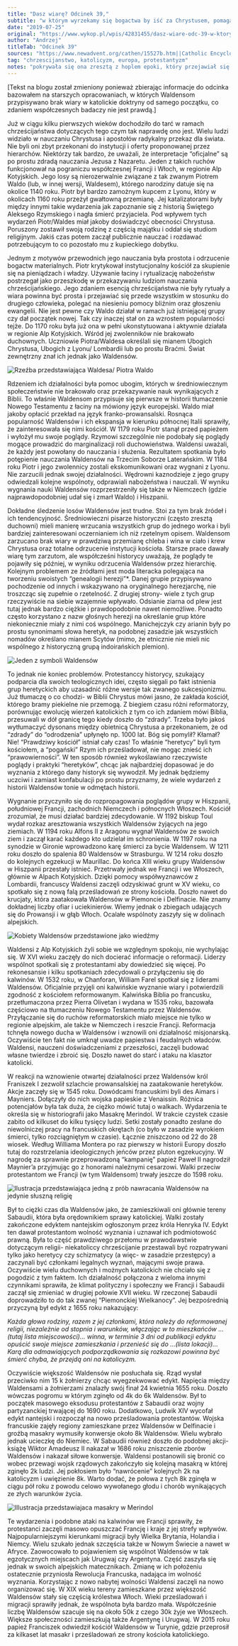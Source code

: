```yaml
---
title: "Dasz wiarę? Odcinek 39,"
subtitle: "w którym wyrzekamy się bogactwa by iść za Chrystusem, pomagamy ubogim i tłumaczymy Nowy Testament- za co spotyka nas kilkaset lat prześladowań."
date: "2019-07-25"
original: "https://www.wykop.pl/wpis/42831455/dasz-wiare-odc-39-w-ktorym-wyrzekamy-sie-bogactwa-/"
author: "Andrzej"
titleTab: "Odcinek 39"
sources: "https://www.newadvent.org/cathen/15527b.htm||Catholic Encyclopedia: Waldenses   http://www.waldensian.info/History.htm||Waldensian.info: History   https://en.wikipedia.org/wiki/Waldensians||Wikipedia: Waldensians   https://en.wikipedia.org/wiki/Piedmontese_Easter||Wikipedia: Piedmontese Easter"
tag: "chrzescijanstwo, katolicyzm, europa, protestantyzm"
notes: "pokrywała się ona zresztą z hoplem epoki, który przejawiał się także np. w tworzeniu genealogii etnicznych, wywodzących różne ludy od postaci z mitologii klasycznej i biblijnej"
---
```


[Tekst na blogu został zmieniony ponieważ zbierając informacje do odcinka bazowałem na starszych opracowaniach, w których Waldensom przypisywano brak wiary w katolickie doktryny od samego początku, co zdaniem współczesnych badaczy nie jest prawdą.]

Już w ciągu kilku pierwszych wieków dochodziło do tarć w ramach chrześcijaństwa dotyczących tego czym tak naprawdę ono jest. Wielu ludzi widziało w nauczaniu Chrystusa i apostołów radykalny przekaz dla świata. Nie byli oni zbyt przekonani do instytucji i oferty proponowanej przez hierarchów. Niektórzy tak bardzo, że uważali, że interpretacje “oficjalne” są po prostu zdradą nauczania Jezusa z Nazaretu. Jeden z takich ruchów funkcjonował na pograniczu współczesnej Francji i Włoch, w regionie Alp Kotyjskich. Jego losy są nierozerwalnie związane z tak zwanym Piotrem Waldo (lub, w innej wersji, Waldesem), którego narodziny datuje się na okolice 1140 roku. Piotr był bardzo zamożnym kupcem z Lyonu, który w okolicach 1160 roku przeżył gwałtowną przemianę. Jej katalizatorami były między innymi takie wydarzenia jak zapoznanie się z historią Świętego Aleksego Rzymskiego i nagła śmierć przyjaciela. Pod wpływem tych wydarzeń Piotr/Waldes miał jakoby doświadczyć obecności Chrystusa. Poruszony zostawił swoją rodzinę z częścią majątku i oddał się studiom religijnym. Jakiś czas potem zaczął publicznie nauczać i rozdawać potrzebującym to co pozostało mu z kupieckiego dobytku.

Jednym z motywów przewodnich jego nauczania była prostota i odrzucenie bogactw materialnych. Piotr krytykował instytucjonalny kościół za skupienie się na pieniądzach i władzy. Używanie łaciny i rytualizację nabożeństw postrzegał jako przeszkodę w przekazywaniu ludziom nauczania chrześcijańskiego. Jego zdaniem esencją chrześcijaństwa nie były rytuały a wiara powinna być prosta i przejawiać się przede wszystkim w stosunku do drugiego człowieka, polegać na niesieniu pomocy bliźnim oraz głoszeniu ewangelii. Nie jest pewne czy Waldo działał w ramach już istniejącej grupy czy dał początek nowej. Tak czy inaczej stał on za wzrostem popularności tejże. Do 1170 roku była już ona w pełni ukonstytuowana i aktywnie działała w regionie Alp Kotyjskich. Wśród jej zwolenników nie brakowało duchownych. Uczniowie Piotra/Waldesa określali się mianem Ubogich Chrystusa, Ubogich z Lyonu/ Lombardii lub po prostu Braćmi. Świat zewnętrzny znał ich jednak jako Waldensów.

![Rzeźba przedstawiająca Waldesa/ Piotra Waldo](../images/odc39/waldo.jpg "Rzeźba przedstawiająca Waldesa/ Piotra Waldo.")

Rdzeniem ich działalności była pomoc ubogim, których w średniowiecznym społeczeństwie nie brakowało oraz przekazywanie nauk wynikających z Biblii. To właśnie Waldensom przypisuje się pierwsze w historii tłumaczenie Nowego Testamentu z łaciny na mówiony język europejski. Waldo miał jakoby opłacić przekład na język franko-prowansalski. Rosnąca popularność Waldensów i ich ekspansja w kierunku północnej Italii sprawiły, że zainteresowała się nimi kościół. W 1179 roku Piotr stanął przed papieżem i wyłożył mu swoje poglądy. Rzymowi szczególnie nie podobały się poglądy mogące prowadzić do marginalizacji roli duchowieństwa. Waldensi uważali, że każdy jest powołany do nauczania i służenia. Rezultatem spotkania było potępienie nauczania Waldensów na Trzecim Soborze Laterańskim. W 1184 roku Piotr i jego zwolennicy zostali ekskomunikowani oraz wygnani z Lyonu. Nie zarzucili jednak swojej działalności. Wędrowni kaznodzieje z jego grupy odwiedzali kolejne wspólnoty, odprawiali nabożeństwa i nauczali. W wyniku wygnania nauki Waldensów rozprzestrzeniły się także w Niemczech (gdzie najprawdopodobniej udał się i zmarł Waldo) i Hiszpanii.

Dokładne śledzenie losów Waldensów jest trudne. Stoi za tym brak źródeł i ich tendencyjność. Średniowieczni pisarze historyczni (często zresztą duchowni) mieli manierę wrzucania wszystkich grup do jednego worka i byli bardziej zainteresowani oczernianiem ich niż rzetelnym opisem. Waldensom zarzucano brak wiary w prawdziwą przemianę chleba i wina w ciało i krew Chrystusa oraz totalne odrzucenie instytucji kościoła. Starsze prace dawały wiarę tym zarzutom, ale współcześni historycy uważają, że poglądy te pojawiły się później, w wyniku odrzucenia Waldensów przez hierarchię. Kolejnym problemem ze źródłami jest moda literacka polegająca na tworzeniu swoistych “genealogii herezji”*. Danej grupie przypisywano pochodzenie od innych i wskazywano na oryginalnego herezjarchę, nie troszcząc się zupełnie o rzetelność. Z drugiej strony- wiele z tych grup rzeczywiście na siebie wzajemnie wpływało. Odsianie ziarna od plew jest tutaj jednak bardzo ciężkie i prawdopodobnie nawet niemożliwe. Ponadto często korzystano z nazw głośnych herezji na określanie grup które niekoniecznie miały z nimi coś wspólnego. Manichejczyk czy arianin były po prostu synonimami słowa heretyk, na podobnej zasadzie jak wszystkich nomadów określano mianem Scytów (mimo, że etnicznie nie mieli nic wspólnego z historyczną grupą indoirańskich plemion).

![Jeden z symboli Waldensów](../images/odc39/lucet.jpg "Jeden z symboli Waldensów.")

To jednak nie koniec problemów. Protestanccy historycy, szukający podparcia dla swoich teologicznych idei, często sięgali po fakt istnienia grup heretyckich aby uzasadnić różne wersje tak zwanego sukcesjonizmu. Już tłumaczę o co chodzi- w Biblii Chrystus mówi jasno, że zakłada kościół, którego bramy piekielne nie przemogą. Z biegiem czasu różni reformatorzy, porównując ewolucję wierzeń katolickich z tym co ich zdaniem mówi Biblia, przesuwali w dół granicę tego kiedy doszło do “zdrady”. Trzeba było jakoś wytłumaczyć dysonans między obietnicą Chrystusa a przekonaniem, że od “zdrady” do “odrodzenia” upłynęło np. 1000 lat. Bóg się pomylił? Kłamał? Nie! “Prawdziwy kościół” istniał cały czas! To właśnie “heretycy” byli tym kościołem, a “pogański” Rzym ich prześladował, nie mogąc znieść ich “prawowierności”. W ten sposób również wykoślawiano rzeczywiste poglądy i praktyki “heretyków”, chcąc jak najbardziej dopasować je do wyznania z którego dany historyk się wywodził. My jednak będziemy uczciwi i zamiast konfabulacji po prostu przyznamy, że wiele wydarzeń z historii Waldensów tonie w odmętach historii.

Wygnanie przyczyniło się do rozpropagowania poglądów grupy w Hiszpanii, południowej Francji, zachodnich Niemczech i północnych Włoszech. Kościół zrozumiał, że musi działać bardziej zdecydowanie. W 1192 biskup Toul wydał rozkaz aresztowania wszystkich Waldensów żyjących na jego ziemiach. W 1194 roku Alfons II z Aragonu wygnał Waldensów ze swoich ziem i zaczął karać każdego kto udzielał im schronienia. W 1197 roku na synodzie w Gironie wprowadzono karę śmierci za bycie Waldensem. W 1211 roku doszło do spalenia 80 Waldensów w Strasburgu. W 1214 roku doszło do kolejnych egzekucji w Maurillac. Do końca XIII wieku grupy Waldensów w Hiszpanii przestały istnieć. Przetrwały jednak we Francji i we Włoszech, głównie w Alpach Kotyjskich. Dzięki pomocy współwyznawców z Lombardii, francuscy Waldensi zaczęli odzyskiwać grunt w XV wieku, co spotkało się z nową falą prześladowań ze strony kościoła. Doszło nawet do krucjaty, która zaatakowała Waldensów w Piemoncie i Delfinacie. Nie znamy dokładnej liczby ofiar i uciekinierów. Wiemy jednak o zbiegach udających się do Prowansji i w głąb Włoch. Ocalałe wspólnoty zaszyły się w dolinach alpejskich.

![Kobiety Waldensów przedstawione jako wiedźmy](../images/odc39/witch.jpg "Kobiety Waldensów przedstawione jako wiedźmy.")

Waldensi z Alp Kotyjskich żyli sobie we względnym spokoju, nie wychylając się. W XVI wieku zaczęły do nich docierać informacje o reformacji. Liderzy wspólnot spotkali się z protestantami aby dowiedzieć się więcej. Po rekonesansie i kilku spotkaniach zdecydowali o przyłączeniu się do kalwinów. W 1532 roku, w Chanforan, William Farel spotkał się z liderami Waldensów. Oficjalnie przyjęli oni kalwińskie wyznanie wiary i potwierdzili zgodność z kościołem reformowanym. Kalwińska Biblia po francusku, przetłumaczona przez Pierra Olivetan i wydana w 1535 roku, bazowała częściowo na tłumaczeniu Nowego Testamentu przez Waldensów. Przyłączanie się do ruchów reformatorskich miało miejsce nie tylko w regionie alpejskim, ale także w Niemczech i reszcie Francji. Reformacja tchnęła nowego ducha w Waldensów i wznowili oni działalność misjonarską. Oczywiście ten fakt nie umknął uwadze papiestwa i feudalnych władców. Waldensi, nauczeni doświadczeniami z przeszłości, zaczęli budować własne twierdze i zbroić się. Doszło nawet do starć i ataku na klasztor katolicki.

W reakcji na wznowienie otwartej działalności przez Waldensów król Franiszek I zezwolił szlachcie prowansalskiej na zaatakowanie heretyków. Akcje zaczęły się w 1545 roku. Dowódcami francuskimi byli des Aimars i Mayniers. Dołączyły do nich wojska papieskie z Venaissin. Różnica potencjałów była tak duża, że ciężko mówić tutaj o walkach. Wydarzenia te określa się w historiografii jako Masakrę Merindol. W trakcie czystek czasie zabito od kilkuset do kilku tysięcy ludzi. Setki zostały ponadto zesłane do niewolniczej pracy na francuskich okrętach (co było w zasadzie wyrokiem śmierci, tylko rozciągniętym w czasie). Łącznie zniszczono od 22 do 28 wiosek. Według Williama Montera po raz pierwszy w historii Europy doszło tutaj do rozstrzelania ideologicznych jeńców przez pluton egzekucyjny. W nagrodę za sprawnie przeprowadzoną “kampanię” papież Paweł II nagrodził Maynier’a przyjmując go z honorami należnymi cesarzowi. Walki przeciw protestantom we Francji (w tym Waldensom) trwały jeszcze do 1598 roku.

![Ilustracja przedstawiająca jedną z prób nawracania Waldensów na jedynie słuszną religię](../images/odc39/easter.jpg "Ilustracja przedstawiająca jedną z prób nawracania Waldensów na jedynie słuszną religię.")

Był to ciężki czas dla Waldensów jako, że zamieszkiwali oni głównie tereny Sabaudii, która była orędownikiem sprawy katolickiej. Walki zostały zakończone edyktem nantejskim ogłoszonym przez króla Henryka IV. Edykt ten dawał protestantom wolność wyznania i uznawał ich podmiotowość prawną. Była to część prawdziwego przełomu w prawodawstwie dotyczącym religii- niekatoliccy chrześcijanie przestawali być rozpatrywani tylko jako heretycy czy schizmatycy (a więc- w zasadzie przestępcy) a zaczynali być członkami legalnych wyznań, mającymi swoje prawa. Oczywiście wielu duchownych i możnych katolickich nie chciało się z pogodzić z tym faktem. Ich działalność połączona z wieloma innymi czynnikami sprawiła, że klimat polityczny i społeczny we Francji i Sabaudii zaczął się zmieniać w drugiej połowie XVII wieku. W rzeczonej Sabaudii doprowadziło to do tak zwanej “Piemonckiej Wielkanocy”. Jej bezpośrednią przyczyną był edykt z 1655 roku nakazujący:

*Każda głowa rodziny, razem z jej członkami, która należy do reformowanej religii, niezależnie od stopnia i warunków, włączając w to mieszkańców ...(tutaj lista miejscowości)... winna, w terminie 3 dni od publikacji edyktu opuścić swoje miejsce zamieszkania i przenieść się do ...(lista lokacji)... Karą dla odmawiających podporządkowania się rozkazowi powinna być śmierć chyba, że przejdą oni na katolicyzm.* 

Oczywiście większość Waldensów nie posłuchała się. Rząd wysłał przeciwko nim 15 k żołnierzy chcąc wyegzekwować edykt. Napięcia między Waldensami a żołnierzami znalazły swój finał 24 kwietnia 1655 roku. Doszło wówczas pogromu w którym zginęło od 4k do 6k Waldensów. Był to początek masowego eksodusu protestantów z Sabaudii oraz wojny partyzanckiej trwającej do 1690 roku. Dodatkowo, Ludwik XIV wycofał edykt nantejski i rozpoczął na nowo prześladowania protestantów. Wojska francuskie zajęły regiony zamieszkane przez Waldensów w Delfinacie i groźbą masakry wymusiły konwersje około 8k Waldensów. Wielu wybrało jednak ucieczkę do Niemiec. W Sabaudii również doszło do podobnej akcji- książę Wiktor Amadeusz II nakazał w 1686 roku zniszczenie zborów Waldensów i nakazał siłowe konwersje. Waldensi postanowili się bronić co wobec przewagi wojsk rządowych zakończyło się kolejną masakrą w której zginęło 2k ludzi. Jej pokłosiem było “nawrócenie” kolejnych 2k na katolicyzm i uwięzienie 8k. Warto dodać, że połowa z tych 8k zginęła w ciągu pół roku z powodu celowo wywołanego głodu i chorób wynikających ze złych warunków życia.

![IIlustracja przedstawiajaca masakry w Merindol](../images/odc39/merindol.jpg "Ilustracja przedstawiajaca masakry w Merindol.")

Te wydarzenia i podobne ataki na kalwinów we Francji sprawiły, że protestanci zaczęli masowo opuszczać Francję i kraje z jej strefy wpływów. Najpopularniejszymi kierunkami migracji były Wielka Brytania, Holandia i Niemcy. Wielu szukało jednak szczęścia także w Nowym Świecie a nawet w Afryce. Zaowocowało to pojawieniem się wspólnot Waldensów w tak egzotycznych miejscach jak Urugwaj czy Argentyna. Część zaszyła się jednak w swoich alpejskich matecznikach. Zmianę w ich położeniu ostatecznie przyniosła Rewolucja Francuska, nadająca im wolność wyznania. Korzystając z nowo nabytej wolności Waldensi zaczęli na nowo organizować się. W XIX wieku tereny zamieszkane przez większość Waldensów stały się częścią królestwa Włoch. Wieki prześladowań i migracji sprawiły jednak, że wspólnota była bardzo mała. Współcześnie liczbę Waldensów szacuje się na około 50k z czego 30k żyje we Włoszech. Większe społeczności zamieszkują także Argentynę i Urugwaj. W 2015 roku papież Franciszek odwiedził kościół Waldensów w Turynie, gdzie przeprosił za kilkaset lat masakr i prześladowań ze strony kościoła katolickiego.
